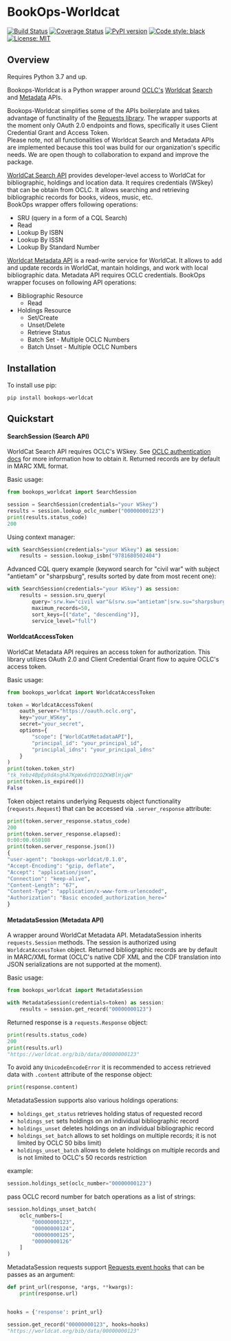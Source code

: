 # BookOps-Worldcat

[![Build Status](https://travis-ci.com/BookOps-CAT/bookops-worldcat.svg?branch=master)](https://travis-ci.com/BookOps-CAT/bookops-worldcat) [![Coverage Status](https://coveralls.io/repos/github/BookOps-CAT/bookops-worldcat/badge.svg?branch=master&service=github)](https://coveralls.io/github/BookOps-CAT/bookops-worldcat?branch=master) [![PyPI version](https://badge.fury.io/py/bookops-worldcat.svg)](https://badge.fury.io/py/bookops-worldcat) [![Code style: black](https://img.shields.io/badge/code%20style-black-000000.svg)](https://github.com/psf/black) [![License: MIT](https://img.shields.io/badge/License-MIT-yellow.svg)](https://opensource.org/licenses/MIT)

## Overview

Requires Python 3.7 and up.

Bookops-Worldcat is a Python wrapper around [OCLC's](https://www.oclc.org/en/home.html) [Worldcat](https://www.worldcat.org/) [Search](https://www.oclc.org/developer/develop/web-services/worldcat-search-api.en.html) and [Metadata](https://www.oclc.org/developer/develop/web-services/worldcat-metadata-api.en.html) APIs.  

Bookops-Worldcat simplifies some of the APIs boilerplate and takes advantage of functinality of the [Requests library](https://requests.readthedocs.io/en/master/). The wrapper supports at the moment only OAuth 2.0 endpoints and flows, specifically it uses Client Credential Grant and Access Token.  
Please note, not all functionalities of Worldcat Search and Metadata APIs are implemented because this tool was build for our organization's specific needs. We are open though to collaboration to expand and improve the package.  

[WorldCat Search API](https://www.oclc.org/developer/develop/web-services.en.html) provides developer-level access to WorldCat for bibliographic, holdings and location data. It requires credentials (WSkey) that can be obtain from OCLC. It allows searching and retrieving bibliographic records for books, videos, music, etc.   
BookOps wrapper offers following operations:  

+ SRU (query in a form of a CQL Search)
+ Read  
+ Lookup By ISBN  
+ Lookup By ISSN
+ Lookup By Standard Number

[Worldcat Metadata API](https://www.oclc.org/developer/develop/web-services/worldcat-metadata-api.en.html) is a read-write service for WorldCat. It allows to add and update records in WorldCat, mantain holdings, and work with local bibliographic data. Metadata API requires OCLC credentials. BookOps wrapper focuses on following API operations:  

+ Bibliographic Resource  
    + Read  
+ Holdings Resource  
    + Set/Create  
    + Unset/Delete  
    + Retrieve Status  
    + Batch Set - Multiple OCLC Numbers
    + Batch Unset - Multiple OCLC Numbers



## Installation

To install use pip:  

`pip install bookops-worldcat`  


## Quickstart

#### SearchSession (Search API)

WorldCat Search API requires OCLC's WSkey. See [OCLC authentication docs](https://www.oclc.org/developer/develop/authentication.en.html) for more information how to obtain it. Returned records are by default in MARC XML format.

Basic usage:  
```python
from bookops_worldcat import SearchSession

session = SearchSession(credentials="your WSkey")
results = session.lookup_oclc_number("00000000123")
print(results.status_code)
200
```

Using context manager:  
```python
with SearchSession(credentials="your WSkey") as session:
    results = session.lookup_isbn("9781680502404")
```
Advanced CQL query example (keyword search for "civil war" with subject "antietam" or "sharpsburg", results sorted by date from most recent one):  
```python 
with SearchSession(credentials="your WSkey") as session:
    results = session.sru_query(
        query='srw.kw="civil war"&(srw.su="antietam"|srw.su="sharpsburg")',
        maximum_records=50,
        sort_keys=[("date", "descending")],
        service_level="full")
```

#### WorldcatAccessToken

WorldCat Metadata API requires an access token for authorization. This library utilizes OAuth 2.0 and Client Credential Grant flow to aquire OCLC's access token. 

Basic usage:
```python
from bookops_worldcat import WorldcatAccessToken

token = WorldcatAccessToken(
    oauth_server="https://oauth.oclc.org",
    key="your_WSKey",
    secret="your_secret",
    options={
        "scope": ["WorldCatMetadataAPI"],
        "principal_id": "your_principal_id",
        "principlal_idns": "your_principal_idns"
    }
)
print(token.token_str)
"tk_Yebz4BpEp9dAsghA7KpWx6dYD1OZKWBlHjqW"
print(token.is_expired())
False
```

Token object retains underlying Requests object functionality (`requests.Request`) that can be accessed via `.server_response` attribute:
```python
print(token.server_response.status_code)
200
print(token.server_response.elapsed):
0:00:00.650108
print(token.server_response.json())
{
"user-agent": "bookops-worldcat/0.1.0",
"Accept-Encoding": "gzip, deflate",
"Accept": "application/json",
"Connection": "keep-alive",
"Content-Length": "67",
"Content-Type": "application/x-www-form-urlencoded",
"Authorization": "Basic encoded_authorization_here="
}
```

#### MetadataSession (Metadata API)

A wrapper around WorldCat Metadata API. MetadataSession inherits `requests.Session` methods. The session is authorized using `WorldcatAccessToken` object. Returned bibliographic records are by default in MARC/XML format (OCLC's native CDF XML and the CDF translation into JSON serializations are not supported at the moment).

Basic usage:
```python
from bookops_worldcat import MetadataSession

with MetadataSession(credentials=token) as session:
    results = session.get_record("00000000123")
```

Returned response is a `requests.Response` object:
```python
print(results.status_code)
200
print(results.url)
"https://worldcat.org/bib/data/00000000123"
```
To avoid any `UnicodeEncodeError` it is recommended to access retrieved data with `.content` attribute of the response object:
```python
print(response.content)
```

MetadataSession supports also various holdings operations:  

+ `holdings_get_status` retrieves holding status of requested record 
+ `holdings_set` sets holdings on an individual bibliographic record
+ `holdings_unset` deletes holdings on an individual bibliographic record
+ `holdings_set_batch` allows to set holdings on multiple records; it is not limited by OCLC 50 bibs limit)
+ `holdings_unset_batch` allows to delete holdings on multiple records and is not limited to OCLC's 50 records restriction

example:  
```python
session.holdings_set(oclc_number="00000000123")
```
pass OCLC record number for batch operations as a list of strings:  
```python
session.holdings_unset_batch(
    oclc_numbers=[
        "00000000123",
        "00000000124",
        "00000000125",
        "00000000126"
    ]
)
```

MetadataSession requests support [Requests event hooks](https://requests.readthedocs.io/en/latest/user/advanced/#event-hooks) that can be passes as an argument:
```python
def print_url(response, *args, **kwargs):
    print(response.url)


hooks = {'response': print_url}

session.get_record("00000000123", hooks=hooks)
"https://worldcat.org/bib/data/00000000123"
```
